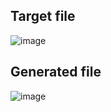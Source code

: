 ## Target file
![image](https://github.com/Pranay-Pandey/PlayCSS-solutions/assets/79053599/43b59307-e014-4b3b-83b3-62fb17d9580e)

## Generated file
![image](https://github.com/Pranay-Pandey/PlayCSS-solutions/assets/79053599/731b40d8-a6c3-43fe-a769-9f907b4a7608)
